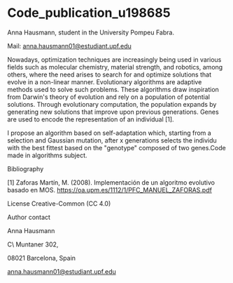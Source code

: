 # Code_publication_u198685

Anna Hausmann, student in the University Pompeu Fabra. 

Mail: anna.hausmann01@estudiant.upf.edu

Nowadays, optimization techniques are increasingly being used in various fields such as molecular chemistry, material strength, and robotics, among others, where the need arises to search for and optimize solutions that evolve in a non-linear manner. Evolutionary algorithms are adaptive methods used to solve such problems. These algorithms draw inspiration from Darwin's theory of evolution and rely on a population of potential solutions. Through evolutionary computation, the population expands by generating new solutions that improve upon previous generations. Genes are used to encode the representation of an individual [1].

I propose an algorithm based on self-adaptation which, starting from a selection and Gaussian mutation, after x generations selects the individu with the best fittest based on the "genotype" composed of two genes.Code made in algorithms subject. 







Bibliography

[1] Zaforas Martín, M. (2008). Implementación de un algoritmo evolutivo basado en MOS. https://oa.upm.es/1112/1/PFC_MANUEL_ZAFORAS.pdf 








License Creative-Common (CC 4.0)

Author contact

Anna Hausmann

C\ Muntaner 302,

08021 Barcelona, Spain

anna.hausmann01@estudiant.upf.edu
